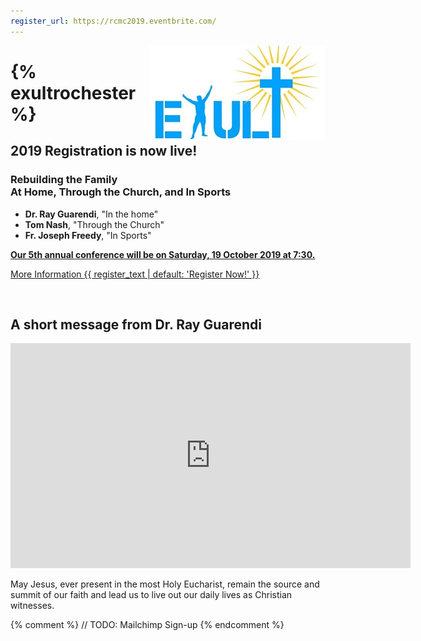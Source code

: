 ```yaml
---
register_url: https://rcmc2019.eventbrite.com/
---
```

<img src="/images/exulttopbar-small.jpg" style="float: right" />

# {% exultrochester %}

## 2019 Registration is now live!

<h3>
  Rebuilding the Family <br />
  At Home, Through the Church, and In Sports
</h3>

* **Dr. Ray Guarendi**, "In the home"
* **Tom Nash**, "Through the Church"
* **Fr. Joseph Freedy**, "In Sports"

**[Our 5th annual conference will be on Saturday, 19 October 2019 at 7:30.](/2019)**

<div class="buttons">
<a class="btn btn-outline-primary" href="/2019" role="button">
More Information
</a>
<a class="btn btn-primary" href="{{ register_url }}" role="button">
{{ register_text | default: 'Register Now!' }}
</a>
</div>

&nbsp;

## A short message from Dr. Ray Guarendi

<iframe src="https://player.vimeo.com/video/355821627" width="640" height="360" frameborder="0" allow="autoplay; fullscreen" allowfullscreen></iframe>

May Jesus, ever present in the most Holy Eucharist, remain the source and
summit of our faith and lead us to live out our daily lives as Christian witnesses. 

<div style="clear: both;" />

{% comment %}
// TODO: Mailchimp Sign-up
{% endcomment %}
